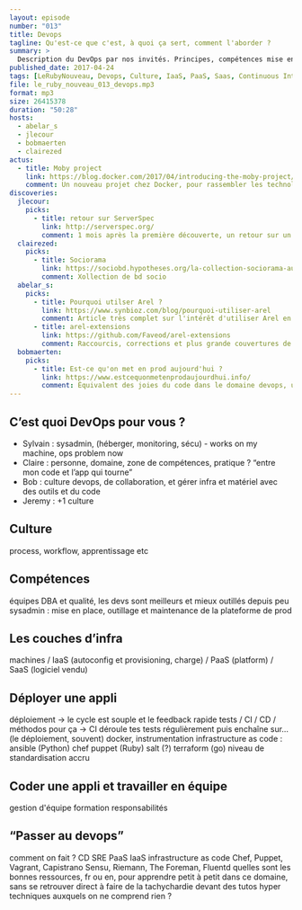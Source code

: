 ```yaml
---
layout: episode
number: "013"
title: Devops
tagline: Qu'est-ce que c'est, à quoi ça sert, comment l'aborder ?
summary: >
  Description du DevOps par nos invités. Principes, compétences mise en oeuvre. Les différents couche des infrastructures de nos applis et comment déployer sur ces plates-formes. Coder une appli et travailler en équipe. Passer au devops.
published_date: 2017-04-24
tags: [LeRubyNouveau, Devops, Culture, IaaS, PaaS, Saas, Continuous Integration, Continuous Deployment]
file: le_ruby_nouveau_013_devops.mp3
format: mp3
size: 26415378
duration: "50:28"
hosts:
  - abelar_s
  - jlecour
  - bobmaerten
  - clairezed
actus:
  - title: Moby project
    link: https://blog.docker.com/2017/04/introducing-the-moby-project/
    comment: Un nouveau projet chez Docker, pour rassembler les technologies qui permettent de construire docker.
discoveries:
  jlecour:
    picks:
      - title: retour sur ServerSpec
        link: http://serverspec.org/
        comment: 1 mois après la première découverte, un retour sur un usage plus poussé.
  clairezed:
    picks:
      - title: Sociorama
        link: https://sociobd.hypotheses.org/la-collection-sociorama-aux-editions-casterman
        comment: Xollection de bd socio 
  abelar_s:
    picks:
      - title: Pourquoi utilser Arel ?
        link: https://www.synbioz.com/blog/pourquoi-utiliser-arel
        comment: Article très complet sur l'intérêt d'utiliser Arel en ruby.
      - title: arel-extensions
        link: https://github.com/Faveod/arel-extensions
        comment: Raccourcis, corrections et plus grande couvertures de base de données pour Arel
  bobmaerten:
    picks:
      - title: Est-ce qu'on met en prod aujourd'hui ?
        link: https://www.estcequonmetenprodaujourdhui.info/
        comment: Équivalent des joies du code dans le domaine devops, un pied de nez à ce qu'on l'on disait sur les bienfaits du déploiement continu.
---
```



## C’est quoi DevOps pour vous ?
* Sylvain : sysadmin, (héberger, monitoring, sécu) - works on my machine, ops problem now
* Claire : personne, domaine, zone de compétences, pratique ?
“entre mon code et l’app qui tourne”
* Bob : culture devops, de collaboration, et gérer infra et matériel avec des outils et du code
* Jeremy : +1 culture
## Culture
process, workflow, apprentissage etc
## Compétences
équipes DBA et qualité, les devs sont meilleurs et mieux outillés depuis peu
sysadmin : mise en place, outillage et maintenance de la plateforme de prod
## Les couches d’infra
machines / IaaS (autoconfig et provisioning, charge) / PaaS (platform) / SaaS (logiciel vendu)
## Déployer une appli
déploiement
-> le cycle est souple et le feedback rapide
tests / CI / CD / méthodos pour ça
-> CI déroule tes tests régulièrement puis enchaîne sur… (le déploiement, souvent)
docker, instrumentation
infrastructure as code : ansible (Python) chef puppet (Ruby) salt (?) terraform (go)
niveau de standardisation accru
## Coder une appli et travailler en équipe
gestion d'équipe
formation
responsabilités
## “Passer au devops”
comment on fait ?
CD
SRE PaaS IaaS
infrastructure as code
Chef, Puppet, Vagrant, Capistrano
Sensu, Riemann, The Foreman, Fluentd
quelles sont les bonnes ressources, fr ou en, pour apprendre petit à petit dans ce domaine, sans se retrouver direct à faire de la tachychardie devant des tutos hyper techniques auxquels on ne comprend rien ?
